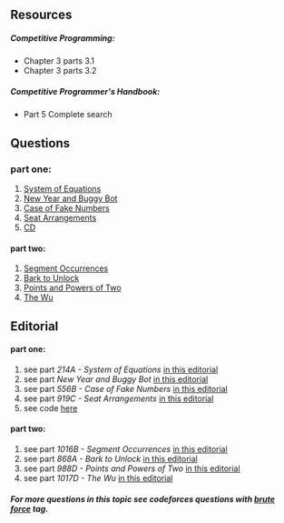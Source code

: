 ## Resources
##### Competitive Programming:
* Chapter 3 parts 3.1
* Chapter 3 parts 3.2

##### Competitive Programmer's Handbook:
* Part 5 Complete search

## Questions

### part one:
1. [System of Equations](http://codeforces.com/problemset/problem/214/A)
2. [New Year and Buggy Bot](http://codeforces.com/problemset/problem/908/B)
3. [Case of Fake Numbers](https://codeforces.com/problemset/problem/556/B)
4. [Seat Arrangements](https://codeforces.com/contest/919/problem/C)
5. [CD](https://uva.onlinejudge.org/index.php?option=com_onlinejudge&Itemid=8&page=show_problem&problem=565)

#### part two:
1. [Segment Occurrences](http://codeforces.com/problemset/problem/1016/B)
2. [Bark to Unlock](http://codeforces.com/problemset/problem/868/A)
3. [Points and Powers of Two](http://codeforces.com/problemset/problem/988/D)
4. [The Wu](http://codeforces.com/contest/1017/problem/D)

## Editorial
#### part one:
1. see part *214A - System of Equations* [in this editorial](http://codeforces.com/blog/entry/4982)
2. see part *New Year and Buggy Bot* [in this editorial](http://codeforces.com/blog/entry/56713)
3. see part *556B - Case of Fake Numbers* [in this editorial](https://codeforces.com/blog/entry/18919)
4. see part *919C - Seat Arrangements* [in this editorial](https://codeforces.com/blog/entry/57462)
5. see code [here](https://geniustanley.github.io/2017/02/09/UVa-624-CD/)

#### part two:
1. see part *1016B - Segment Occurrences* [in this editorial](http://codeforces.com/blog/entry/61015)
2. see part *868A - Bark to Unlock* [in this editorial](http://codeforces.com/blog/entry/55046)
3. see part *988D - Points and Powers of Two* [in this editorial](https://codeforces.com/blog/entry/59810)
4. see part *1017D - The Wu* [in this editorial](https://codeforces.com/blog/entry/61081)



##### For more questions in this topic see codeforces questions with [*brute force*](http://codeforces.com/problemset/tags/brute%20force?order=BY_SOLVED_DESC) tag.
